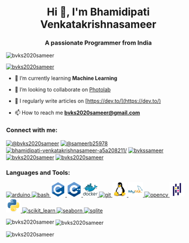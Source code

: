 <h1 align="center">Hi 👋, I'm Bhamidipati Venkatakrishnasameer</h1>
<h3 align="center">A passionate Programmer from India</h3>

<p align="left"> <img src="https://komarev.com/ghpvc/?username=bvks2020sameer&label=Profile%20views&color=0e75b6&style=flat" alt="bvks2020sameer" /> </p>

<p align="left"> <a href="https://github.com/ryo-ma/github-profile-trophy"><img src="https://github-profile-trophy.vercel.app/?username=bvks2020sameer" alt="bvks2020sameer" /></a> </p>

- 🌱 I’m currently learning **Machine Learning**

- 👯 I’m looking to collaborate on [Photolab](https://github.com/bvks2020sameer/Photolab)

- 📝 I regularly write articles on [https://dev.to/](https://dev.to/)

- 📫 How to reach me **bvks2020sameer@gmail.com**

<h3 align="left">Connect with me:</h3>
<p align="left">
<a href="https://dev.to/@bvks2020sameer" target="blank"><img align="center" src="https://raw.githubusercontent.com/rahuldkjain/github-profile-readme-generator/master/src/images/icons/Social/devto.svg" alt="@bvks2020sameer" height="30" width="40" /></a>
<a href="https://twitter.com/@sameerb25978" target="blank"><img align="center" src="https://raw.githubusercontent.com/rahuldkjain/github-profile-readme-generator/master/src/images/icons/Social/twitter.svg" alt="@sameerb25978" height="30" width="40" /></a>
<a href="https://linkedin.com/in/bhamidipati-venkatakrishnasameer-a5a208211/" target="blank"><img align="center" src="https://raw.githubusercontent.com/rahuldkjain/github-profile-readme-generator/master/src/images/icons/Social/linked-in-alt.svg" alt="bhamidipati-venkatakrishnasameer-a5a208211/" height="30" width="40" /></a>
<a href="https://kaggle.com/bvkssameer" target="blank"><img align="center" src="https://raw.githubusercontent.com/rahuldkjain/github-profile-readme-generator/master/src/images/icons/Social/kaggle.svg" alt="bvkssameer" height="30" width="40" /></a>
<a href="https://www.hackerrank.com/bvks2020sameer" target="blank"><img align="center" src="https://raw.githubusercontent.com/rahuldkjain/github-profile-readme-generator/master/src/images/icons/Social/hackerrank.svg" alt="bvks2020sameer" height="30" width="40" /></a>
<a href="https://www.leetcode.com/bvks2020sameer" target="blank"><img align="center" src="https://raw.githubusercontent.com/rahuldkjain/github-profile-readme-generator/master/src/images/icons/Social/leet-code.svg" alt="bvks2020sameer" height="30" width="40" /></a>
</p>

<h3 align="left">Languages and Tools:</h3>
<p align="left"> <a href="https://www.arduino.cc/" target="_blank" rel="noreferrer"> <img src="https://cdn.worldvectorlogo.com/logos/arduino-1.svg" alt="arduino" width="40" height="40"/> </a> <a href="https://www.gnu.org/software/bash/" target="_blank" rel="noreferrer"> <img src="https://www.vectorlogo.zone/logos/gnu_bash/gnu_bash-icon.svg" alt="bash" width="40" height="40"/> </a> <a href="https://www.cprogramming.com/" target="_blank" rel="noreferrer"> <img src="https://raw.githubusercontent.com/devicons/devicon/master/icons/c/c-original.svg" alt="c" width="40" height="40"/> </a> <a href="https://www.w3schools.com/cpp/" target="_blank" rel="noreferrer"> <img src="https://raw.githubusercontent.com/devicons/devicon/master/icons/cplusplus/cplusplus-original.svg" alt="cplusplus" width="40" height="40"/> </a> <a href="https://www.docker.com/" target="_blank" rel="noreferrer"> <img src="https://raw.githubusercontent.com/devicons/devicon/master/icons/docker/docker-original-wordmark.svg" alt="docker" width="40" height="40"/> </a> <a href="https://git-scm.com/" target="_blank" rel="noreferrer"> <img src="https://www.vectorlogo.zone/logos/git-scm/git-scm-icon.svg" alt="git" width="40" height="40"/> </a> <a href="https://www.linux.org/" target="_blank" rel="noreferrer"> <img src="https://raw.githubusercontent.com/devicons/devicon/master/icons/linux/linux-original.svg" alt="linux" width="40" height="40"/> </a> <a href="https://www.mysql.com/" target="_blank" rel="noreferrer"> <img src="https://raw.githubusercontent.com/devicons/devicon/master/icons/mysql/mysql-original-wordmark.svg" alt="mysql" width="40" height="40"/> </a> <a href="https://opencv.org/" target="_blank" rel="noreferrer"> <img src="https://www.vectorlogo.zone/logos/opencv/opencv-icon.svg" alt="opencv" width="40" height="40"/> </a> <a href="https://pandas.pydata.org/" target="_blank" rel="noreferrer"> <img src="https://raw.githubusercontent.com/devicons/devicon/2ae2a900d2f041da66e950e4d48052658d850630/icons/pandas/pandas-original.svg" alt="pandas" width="40" height="40"/> </a> <a href="https://www.python.org" target="_blank" rel="noreferrer"> <img src="https://raw.githubusercontent.com/devicons/devicon/master/icons/python/python-original.svg" alt="python" width="40" height="40"/> </a> <a href="https://scikit-learn.org/" target="_blank" rel="noreferrer"> <img src="https://upload.wikimedia.org/wikipedia/commons/0/05/Scikit_learn_logo_small.svg" alt="scikit_learn" width="40" height="40"/> </a> <a href="https://seaborn.pydata.org/" target="_blank" rel="noreferrer"> <img src="https://seaborn.pydata.org/_images/logo-mark-lightbg.svg" alt="seaborn" width="40" height="40"/> </a> <a href="https://www.sqlite.org/" target="_blank" rel="noreferrer"> <img src="https://www.vectorlogo.zone/logos/sqlite/sqlite-icon.svg" alt="sqlite" width="40" height="40"/> </a> </p>

<p><img align="left" src="https://github-readme-stats.vercel.app/api/top-langs?username=bvks2020sameer&show_icons=true&locale=en&layout=compact" alt="bvks2020sameer" /></p>

<p>&nbsp;<img align="center" src="https://github-readme-stats.vercel.app/api?username=bvks2020sameer&show_icons=true&locale=en" alt="bvks2020sameer" /></p>

<p><img align="center" src="https://github-readme-streak-stats.herokuapp.com/?user=bvks2020sameer&" alt="bvks2020sameer" /></p>
